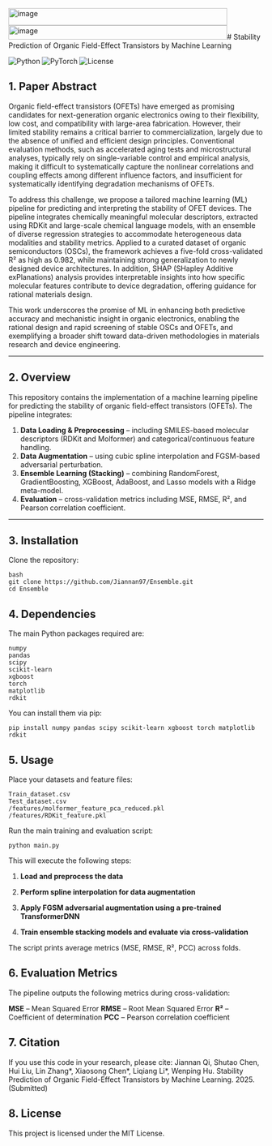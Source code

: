 <img width="432" height="34" alt="image" src="https://github.com/user-attachments/assets/452f7c0e-fa32-4751-bc42-541850e1f0b7" /><img width="432" height="28" alt="image" src="https://github.com/user-attachments/assets/39894755-fbf0-4180-a465-5b7445af49ad" /># Stability Prediction of Organic Field-Effect Transistors by Machine Learning

![Python](https://img.shields.io/badge/python-3.x-blue)
![PyTorch](https://img.shields.io/badge/pytorch-1.x-red)
![License](https://img.shields.io/badge/license-MIT-green)

## 1. Paper Abstract

Organic field-effect transistors (OFETs) have emerged as promising candidates for next-generation organic electronics owing to their flexibility, low cost, and compatibility with large-area fabrication. However, their limited stability remains a critical barrier to commercialization, largely due to the absence of unified and efficient design principles. Conventional evaluation methods, such as accelerated aging tests and microstructural analyses, typically rely on single-variable control and empirical analysis, making it difficult to systematically capture the nonlinear correlations and coupling effects among different influence factors, and insufficient for systematically identifying degradation mechanisms of OFETs. 

To address this challenge, we propose a tailored machine learning (ML) pipeline for predicting and interpreting the stability of OFET devices. The pipeline integrates chemically meaningful molecular descriptors, extracted using RDKit and large-scale chemical language models, with an ensemble of diverse regression strategies to accommodate heterogeneous data modalities and stability metrics. Applied to a curated dataset of organic semiconductors (OSCs), the framework achieves a five-fold cross-validated R² as high as 0.982, while maintaining strong generalization to newly designed device architectures. In addition, SHAP (SHapley Additive exPlanations) analysis provides interpretable insights into how specific molecular features contribute to device degradation, offering guidance for rational materials design. 

This work underscores the promise of ML in enhancing both predictive accuracy and mechanistic insight in organic electronics, enabling the rational design and rapid screening of stable OSCs and OFETs, and exemplifying a broader shift toward data-driven methodologies in materials research and device engineering.

---

## 2. Overview

This repository contains the implementation of a machine learning pipeline for predicting the stability of organic field-effect transistors (OFETs). The pipeline integrates:

1. **Data Loading & Preprocessing** – including SMILES-based molecular descriptors (RDKit and Molformer) and categorical/continuous feature handling.
2. **Data Augmentation** – using cubic spline interpolation and FGSM-based adversarial perturbation.
3. **Ensemble Learning (Stacking)** – combining RandomForest, GradientBoosting, XGBoost, AdaBoost, and Lasso models with a Ridge meta-model.
4. **Evaluation** – cross-validation metrics including MSE, RMSE, R², and Pearson correlation coefficient.

---

## 3. Installation

Clone the repository:

```
bash
git clone https://github.com/Jiannan97/Ensemble.git
cd Ensemble
```

## 4. Dependencies

The main Python packages required are:
```
numpy
pandas
scipy
scikit-learn
xgboost
torch
matplotlib
rdkit
```

You can install them via pip:
```
pip install numpy pandas scipy scikit-learn xgboost torch matplotlib rdkit
```


## 5. Usage

Place your datasets and feature files:
```
Train_dataset.csv
Test_dataset.csv
/features/molformer_feature_pca_reduced.pkl
/features/RDKit_feature.pkl
```

Run the main training and evaluation script:
```
python main.py
```

This will execute the following steps:

1. **Load and preprocess the data**

2. **Perform spline interpolation for data augmentation**

3. **Apply FGSM adversarial augmentation using a pre-trained TransformerDNN**

4. **Train ensemble stacking models and evaluate via cross-validation**

The script prints average metrics (MSE, RMSE, R², PCC) across folds.


## 6. Evaluation Metrics

The pipeline outputs the following metrics during cross-validation:

**MSE** – Mean Squared Error
**RMSE** – Root Mean Squared Error
**R²** – Coefficient of determination
**PCC** – Pearson correlation coefficient


## 7. Citation

If you use this code in your research, please cite:
Jiannan Qi, Shutao Chen, Hui Liu, Lin Zhang*, Xiaosong Chen*, Liqiang Li*, Wenping Hu. Stability Prediction of Organic Field-Effect Transistors by Machine Learning. 2025. (Submitted)


## 8. License

This project is licensed under the MIT License.

